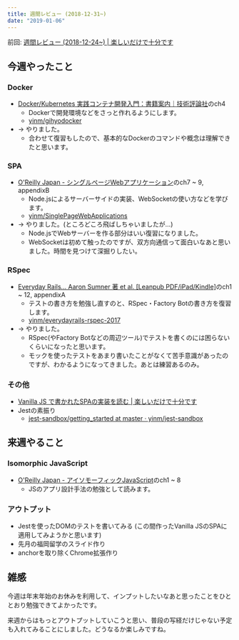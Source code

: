 ```yaml
---
title: 週間レビュー (2018-12-31~)
date: "2019-01-06"
---
```


前回: [週間レビュー (2018-12-24~) | 楽しいだけで十分です](https://yinm.info/20181230/)

## 今週やったこと

### Docker
- [Docker/Kubernetes 実践コンテナ開発入門：書籍案内｜技術評論社](https://gihyo.jp/book/2018/978-4-297-10033-9)のch4
  - Dockerで開発環境などをさっと作れるようにします。
  - [yinm/gihyodocker](https://github.com/yinm/gihyodocker)
- -> やりました。
  - 合わせて復習もしたので、基本的なDockerのコマンドや概念は理解できたと思います。

### SPA
- [O'Reilly Japan - シングルページWebアプリケーション](https://www.oreilly.co.jp/books/9784873116730/)のch7 ~ 9, appendixB
  - Node.jsによるサーバーサイドの実装、WebSocketの使い方などを学びます。
  - [yinm/SinglePageWebApplications](https://github.com/yinm/SinglePageWebApplications)
- -> やりました。(ところどころ飛ばしちゃいましたが...)
  - Node.jsでWebサーバーを作る部分はいい復習になりました。
  - WebSocketは初めて触ったのですが、双方向通信って面白いなあと思いました。時間を見つけて深掘りしたい。

### RSpec
- [Everyday Rails… Aaron Sumner 著 et al. [Leanpub PDF/iPad/Kindle]](https://leanpub.com/everydayrailsrspec-jp)のch1 ~ 12, appendixA
  - テストの書き方を勉強し直すのと、RSpec・Factory Botの書き方を復習します。
  - [yinm/everydayrails-rspec-2017](https://github.com/yinm/everydayrails-rspec-2017)
- -> やりました。
  - RSpec(やFactory Botなどの周辺ツール)でテストを書くのには困らないくらいになったと思います。
  - モックを使ったテストをあまり書いたことがなくて苦手意識があったのですが、わかるようになってきました。あとは練習あるのみ。

### その他
- [Vanilla JS で書かれたSPAの実装を読む | 楽しいだけで十分です](https://yinm.info/20190103/)
- Jestの素振り
  - [jest-sandbox/getting_started at master · yinm/jest-sandbox](https://github.com/yinm/jest-sandbox/tree/master/getting_started)

## 来週やること

### Isomorphic JavaScript
- [O'Reilly Japan - アイソモーフィックJavaScript](https://www.oreilly.co.jp/books/9784873118079/)のch1 ~ 8
  - JSのアプリ設計手法の勉強として読みます。

### アウトプット
- Jestを使ったDOMのテストを書いてみる (この間作ったVanilla JSのSPAに適用してみようかと思います)
- 先月の福岡留学のスライド作り
- anchorを取り除くChrome拡張作り

## 雑感
今週は年末年始のお休みを利用して、インプットしたいなあと思ったことをひととおり勉強できてよかったです。

来週からはもっとアウトプットしていこうと思い、普段の写経だけじゃない予定も入れてみることにしました。どうなるか楽しみですね。

